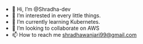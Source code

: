 - 👋 Hi, I’m @Shradha-dev
- 👀 I’m interested in every little things.
- 🌱 I’m currently learning Kubernetes.
- 💞️ I’m looking to collaborate on AWS
- 📫 How to reach me shradhawanjari99@gmail.com

<!---
Shradha-dev/Shradha-dev is a ✨ special ✨ repository because its `README.md` (this file) appears on your GitHub profile.
You can click the Preview link to take a look at your changes.
--->
